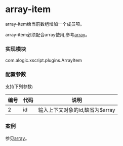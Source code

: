 array-item
==========

array-item给当前数组增加一个成员项。

array-item必须配合array使用,参考[array](array.md)。

### 实现模块

com.alogic.xscript.plugins.ArrayItem

### 配置参数

支持下列参数:

| 编号 | 代码 | 说明 |
| ---- | ---- | ---- |
| 2 | id | 输入上下文对象的id,缺省为$array |


### 案例

参见[array](array.md)。

